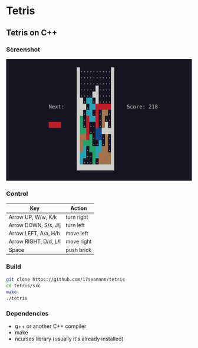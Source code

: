Tetris
======

## Tetris on C++

### Screenshot

![screenshot](img/screenshot.png)

### Control

| Key | Action |
|---|---|
| Arrow UP,    W/w, K/k | turn right |
| Arrow DOWN,  S/s, J/j | turn left  |
| Arrow LEFT,  A/a, H/h | move left  |
| Arrow RIGHT, D/d, L/l | move right |
| Space                 | push brick |

### Build

```bash
git clone https://github.com/17seannnn/tetris
cd tetris/src
make
./tetris
```

### Dependencies

- g++ or another C++ compiler
- make
- ncurses library (usually it's already installed)
